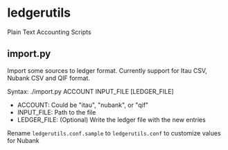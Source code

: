 # ledgerutils

Plain Text Accounting Scripts

## import.py

Import some sources to ledger format. Currently support for Itau CSV, Nubank CSV and QIF format.

Syntax: ./import.py ACCOUNT INPUT_FILE [LEDGER_FILE]

 * ACCOUNT: Could be "itau", "nubank", or "qif"
 * INPUT_FILE: Path to the file
 * LEDGER_FILE: (Optional) Write the ledger file with the new entries

Rename `ledgerutils.conf.sample` to `ledgerutils.conf` to customize values for
Nubank
